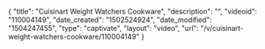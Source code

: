 {
    "title": "Cuisinart Weight Watchers Cookware",
    "description": "",
    "videoid": "110004149",
    "date_created": "1502524924",
    "date_modified": "1504247455",
    "type": "captivate",
    "layout": "video",
    "url": "\/v\/cuisinart-weight-watchers-cookware\/110004149"
}